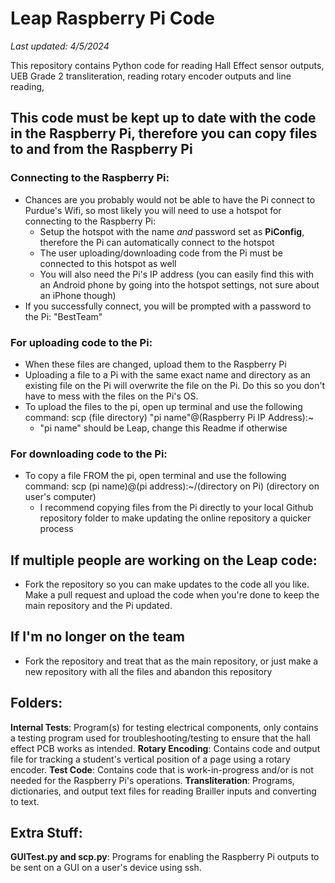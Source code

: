 # Leap Raspberry Pi Code
*Last updated: 4/5/2024*

This repository contains Python code for reading Hall Effect sensor outputs, UEB Grade 2 transliteration, reading rotary encoder outputs and line reading, 

## This code must be kept up to date with the code in the Raspberry Pi, therefore you can copy files to and from the Raspberry Pi
### Connecting to the Raspberry Pi: 
- Chances are you probably would not be able to have the Pi connect to Purdue's Wifi, so most likely you will need to use a hotspot for connecting to the Raspberry Pi:
  - Setup the hotspot with the name *and* password set as **PiConfig**, therefore the Pi can automatically connect to the hotspot
  - The user uploading/downloading code from the Pi must be connected to this hotspot as well
  - You will also need the Pi's IP address (you can easily find this with an Android phone by going into the hotspot settings, not sure about an iPhone though)
- If you successfully connect, you will be prompted with a password to the Pi: "BestTeam"
### For uploading code to the Pi:
- When these files are changed, upload them to the Raspberry Pi
- Uploading a file to a Pi with the same exact name and directory as an existing file on the Pi will overwrite the file on the Pi. Do this so you don't have to mess with the files on the Pi's OS.
- To upload the files to the pi, open up terminal and use the following command: scp (file directory) "pi name"@(Raspberry Pi IP Address):~
  - "pi name" should be Leap, change this Readme if otherwise
### For downloading code to the Pi:
- To copy a file FROM the pi, open terminal and use the following command: scp (pi name)@(pi address):~/(directory on Pi) (directory on user's computer)
  - I recommend copying files from the Pi directly to your local Github repository folder to make updating the online repository a quicker process
## If multiple people are working on the Leap code:
- Fork the repository so you can make updates to the code all you like. Make a pull request and upload the code when you're done to keep the main repository and the Pi updated.
## If I'm no longer on the team
- Fork the repository and treat that as the main repository, or just make a new repository with all the files and abandon this repository

## Folders:
**Internal Tests**: Program(s) for testing electrical components, only contains a testing program used for troubleshooting/testing to ensure that the hall effect PCB works as intended.
**Rotary Encoding**: Contains code and output file for tracking a student's vertical position of a page using a rotary encoder. 
**Test Code**: Contains code that is work-in-progress and/or is not needed for the Raspberry Pi's operations. 
**Transliteration**: Programs, dictionaries, and output text files for reading Brailler inputs and converting to text. 

## Extra Stuff:
**GUITest.py and scp.py**: Programs for enabling the Raspberry Pi outputs to be sent on a GUI on a user's device using ssh. 
